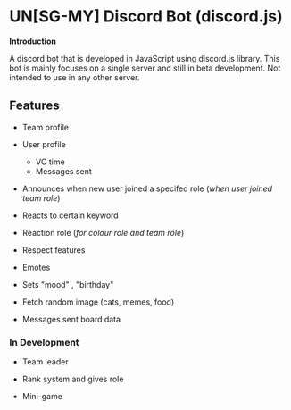 # UN[SG-MY] Discord Bot (discord.js)


**Introduction**

A discord bot that is developed in JavaScript using discord.js library. This bot is mainly focuses on a single server and still in beta development. Not intended to use in any other server.

## __Features__  
* Team profile 

* User profile
  * VC time
  * Messages sent

* Announces when new user joined a specifed role (*when user joined team role*)

* Reacts to certain keyword

* Reaction role (*for colour role and team role*)

* Respect features

* Emotes

* Sets "mood" , "birthday"

* Fetch random image (cats, memes, food)

* Messages sent board data


### In Development

* Team leader

* Rank system and gives role 

* Mini-game



